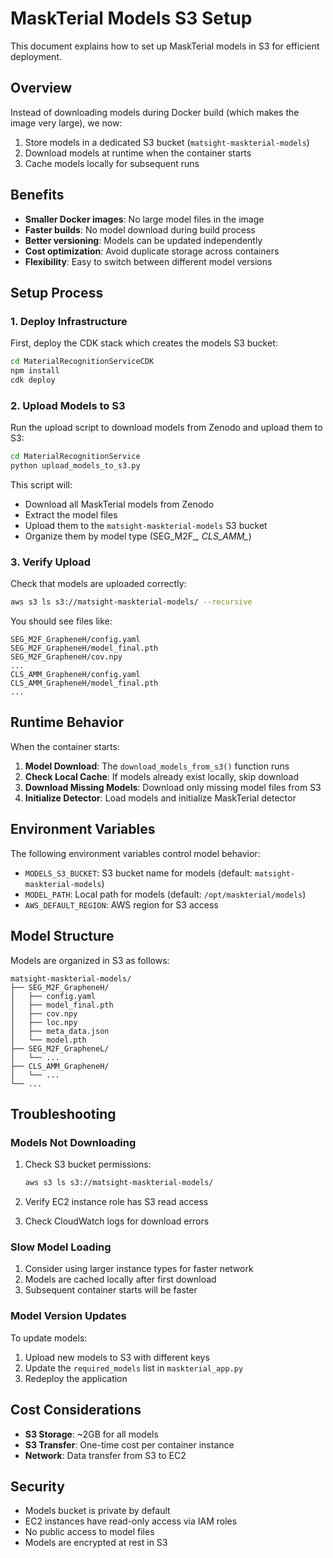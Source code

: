 # MaskTerial Models S3 Setup

This document explains how to set up MaskTerial models in S3 for efficient deployment.

## Overview

Instead of downloading models during Docker build (which makes the image very large), we now:
1. Store models in a dedicated S3 bucket (`matsight-maskterial-models`)
2. Download models at runtime when the container starts
3. Cache models locally for subsequent runs

## Benefits

- **Smaller Docker images**: No large model files in the image
- **Faster builds**: No model download during build process
- **Better versioning**: Models can be updated independently
- **Cost optimization**: Avoid duplicate storage across containers
- **Flexibility**: Easy to switch between different model versions

## Setup Process

### 1. Deploy Infrastructure

First, deploy the CDK stack which creates the models S3 bucket:

```bash
cd MaterialRecognitionServiceCDK
npm install
cdk deploy
```

### 2. Upload Models to S3

Run the upload script to download models from Zenodo and upload them to S3:

```bash
cd MaterialRecognitionService
python upload_models_to_s3.py
```

This script will:
- Download all MaskTerial models from Zenodo
- Extract the model files
- Upload them to the `matsight-maskterial-models` S3 bucket
- Organize them by model type (SEG_M2F_*, CLS_AMM_*)

### 3. Verify Upload

Check that models are uploaded correctly:

```bash
aws s3 ls s3://matsight-maskterial-models/ --recursive
```

You should see files like:
```
SEG_M2F_GrapheneH/config.yaml
SEG_M2F_GrapheneH/model_final.pth
SEG_M2F_GrapheneH/cov.npy
...
CLS_AMM_GrapheneH/config.yaml
CLS_AMM_GrapheneH/model_final.pth
...
```

## Runtime Behavior

When the container starts:

1. **Model Download**: The `download_models_from_s3()` function runs
2. **Check Local Cache**: If models already exist locally, skip download
3. **Download Missing Models**: Download only missing model files from S3
4. **Initialize Detector**: Load models and initialize MaskTerial detector

## Environment Variables

The following environment variables control model behavior:

- `MODELS_S3_BUCKET`: S3 bucket name for models (default: `matsight-maskterial-models`)
- `MODEL_PATH`: Local path for models (default: `/opt/maskterial/models`)
- `AWS_DEFAULT_REGION`: AWS region for S3 access

## Model Structure

Models are organized in S3 as follows:

```
matsight-maskterial-models/
├── SEG_M2F_GrapheneH/
│   ├── config.yaml
│   ├── model_final.pth
│   ├── cov.npy
│   ├── loc.npy
│   ├── meta_data.json
│   └── model.pth
├── SEG_M2F_GrapheneL/
│   └── ...
├── CLS_AMM_GrapheneH/
│   └── ...
└── ...
```

## Troubleshooting

### Models Not Downloading

1. Check S3 bucket permissions:
   ```bash
   aws s3 ls s3://matsight-maskterial-models/
   ```

2. Verify EC2 instance role has S3 read access

3. Check CloudWatch logs for download errors

### Slow Model Loading

1. Consider using larger instance types for faster network
2. Models are cached locally after first download
3. Subsequent container starts will be faster

### Model Version Updates

To update models:

1. Upload new models to S3 with different keys
2. Update the `required_models` list in `maskterial_app.py`
3. Redeploy the application

## Cost Considerations

- **S3 Storage**: ~2GB for all models
- **S3 Transfer**: One-time cost per container instance
- **Network**: Data transfer from S3 to EC2

## Security

- Models bucket is private by default
- EC2 instances have read-only access via IAM roles
- No public access to model files
- Models are encrypted at rest in S3
